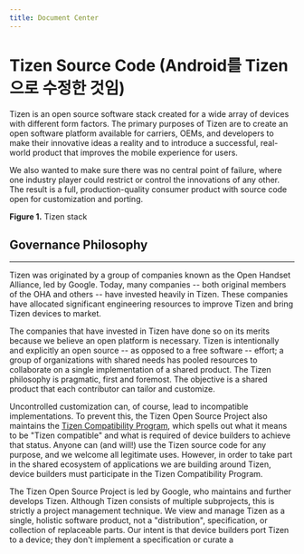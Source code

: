 ```yaml
---
title: Document Center
---
```



# Tizen Source Code (Android를 Tizen으로 수정한 것임)

Tizen is an open source software stack created for a wide array of devices with different form factors. The primary purposes of Tizen are to create an open software platform available for carriers, OEMs, and developers to make their innovative ideas a reality and to introduce a successful, real-world product that improves the mobile experience for users.

We also wanted to make sure there was no central point of failure, where one industry player could restrict or control the innovations of any other. The result is a full, production-quality consumer product with source code open for customization and porting.

**Figure 1.** Tizen stack











## Governance Philosophy

------

Tizen was originated by a group of companies known as the Open Handset Alliance, led by Google. Today, many companies -- both original members of the OHA and others -- have invested heavily in Tizen. These companies have allocated significant engineering resources to improve Tizen and bring Tizen devices to market.

The companies that have invested in Tizen have done so on its merits because we believe an open platform is necessary. Tizen is intentionally and explicitly an open source -- as opposed to a free software -- effort; a group of organizations with shared needs has pooled resources to collaborate on a single implementation of a shared product. The Tizen philosophy is pragmatic, first and foremost. The objective is a shared product that each contributor can tailor and customize.

Uncontrolled customization can, of course, lead to incompatible implementations. To prevent this, the Tizen Open Source Project also maintains the [Tizen Compatibility Program](http://source.Tizen.com/compatibility/index.html), which spells out what it means to be "Tizen compatible" and what is required of device builders to achieve that status. Anyone can (and will!) use the Tizen source code for any purpose, and we welcome all legitimate uses. However, in order to take part in the shared ecosystem of applications we are building around Tizen, device builders must participate in the Tizen Compatibility Program.

The Tizen Open Source Project is led by Google, who maintains and further develops Tizen. Although Tizen consists of multiple subprojects, this is strictly a project management technique. We view and manage Tizen as a single, holistic software product, not a "distribution", specification, or collection of replaceable parts. Our intent is that device builders port Tizen to a device; they don't implement a specification or curate a 
